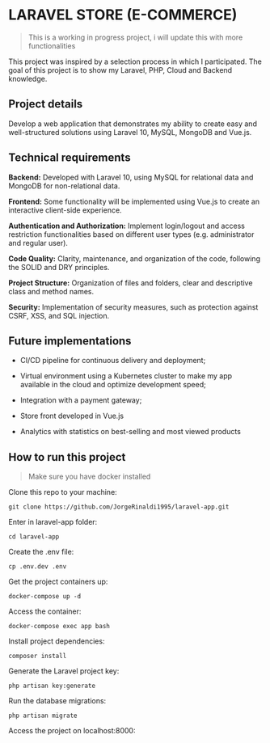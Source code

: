 # LARAVEL STORE (E-COMMERCE)

 > This is a working in progress project, i will update this with more functionalities

This project was inspired by a selection process in which I participated. The goal of this project is to show my Laravel, PHP, Cloud and Backend knowledge.

## Project details

Develop a web application that demonstrates my ability to create easy and well-structured solutions using Laravel 10, MySQL, MongoDB and Vue.js.

## Technical requirements

**Backend:** Developed with Laravel 10, using MySQL for relational data and MongoDB for non-relational data.

**Frontend:** Some functionality will be implemented using Vue.js to create an interactive client-side experience.

**Authentication and Authorization:** Implement login/logout and access restriction functionalities based on different user types (e.g. administrator and regular user).

**Code Quality:** Clarity, maintenance, and organization of the code, following the SOLID and DRY principles.

**Project Structure:** Organization of files and folders, clear and descriptive class and method names.

**Security:** Implementation of security measures, such as protection against CSRF, XSS, and SQL injection.

## Future implementations

- CI/CD pipeline for continuous delivery and deployment;

- Virtual environment using a Kubernetes cluster to make my app available in the cloud and optimize development speed;

- Integration with a payment gateway;

- Store front developed in Vue.js

- Analytics with statistics on best-selling and most viewed products

## How to run this project

> Make sure you have docker installed

Clone this repo to your machine:

``` git clone https://github.com/JorgeRinaldi1995/laravel-app.git ```

Enter in laravel-app folder:

``` cd laravel-app ```

Create the .env file:

``` cp .env.dev .env ```

Get the project containers up:

``` docker-compose up -d ```

Access the container:

``` docker-compose exec app bash ```

Install project dependencies:

``` composer install ```

Generate the Laravel project key:

``` php artisan key:generate ```

Run the database migrations:

``` php artisan migrate ```

Access the project on localhost:8000: